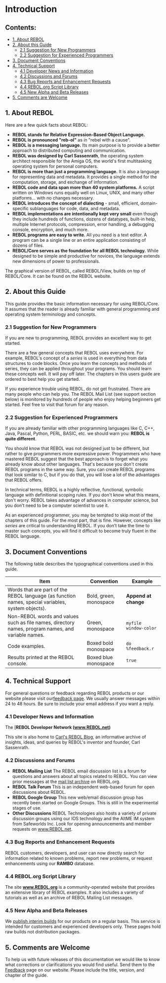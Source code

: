 # Introduction

## Contents:

- [1. About REBOL](#1-about-rebol)
- [2. About this Guide](#2-about-this-guide)
  - [2.1 Suggestion for New Programmers](#21-suggestion-for-new-programmers)
  - [2.2 Suggestion for Experienced Programmers](#22-suggestion-for-experienced-programmers)
- [3. Document Conventions](#3-document-conventions)
- [4. Technical Support](#4-technical-support)
  - [4.1 Developer News and Information](#41-developer-news-and-information)
  - [4.2 Discussions and Forums](#42-discussions-and-forums)
  - [4.3 Bug Reports and Enhancement Requests](#43-bug-reports-and-enhancement-requests)
  - [4.4 REBOL.org Script Library](#44-rebolorg-script-library)
  - [4.5 New Alpha and Beta Releases](#45-new-alpha-and-beta-releases)
- [5. Comments are Welcome](#5-comments-are-welcome)

## 1. About REBOL

Here are a few quick facts about REBOL:

- **REBOL stands for Relative Expression-Based Object Language.**
- **REBOL is pronounced "reb-ol"** as in "rebel with a cause".
- **REBOL is a messaging language.** Its main purpose is to provide a better approach to distributed computing and communication.
- **REBOL was designed by Carl Sassenrath**, the operating system architect responsible for the Amiga OS, the world's first multitasking operating system for personal computers.
- **REBOL is more than just a programming language.** It is also a language for representing data and metadata. It provides a single method for the computation, storage, and exchange of information.
- **REBOL code and data span more than 40 system platforms.** A script written on Windows runs equally well on Linux, UNIX, and many other platforms... with no changes necessary.
- **REBOL introduces the concept of dialecting** - small, efficient, domain-specific sublanguages for code, data, and metadata.
- **REBOL implementations are intentionally kept very small** even though they include hundreds of functions, dozens of datatypes, built-in help, multiple Internet protocols, compression, error handling, a debugging console, encryption, and much more.
- **REBOL programs are easy to write**. All you need is a text editor. A program can be a single line or an entire application consisting of dozens of files.
- **REBOL/Core serves as the foundation for all REBOL technology.** While designed to be simple and productive for novices, the language extends new dimensions of power to professionals.

The graphical version of REBOL, called REBOL/View, builds on top of REBOL/Core. It can be found on the REBOL website.

## 2. About this Guide

This guide provides the basic information necessary for using REBOL/Core. It assumes that the reader is already familiar with general programming and operating system terminology and concepts.

### 2.1 Suggestion for New Programmers

If you are new to programming, REBOL provides an excellent way to get started.

There are a few general concepts that REBOL uses everywhere. For example, REBOL's concept of a *series* is used in everything from data structures to code blocks. Once you learn the concepts and methods of series, they can be applied throughout your programs. You should learn these concepts well. It will pay off later. The chapters in this users guide are ordered to best help you get started.

If you experience trouble using REBOL, do not get frustrated. There are many people who can help you. The REBOL Mail List (see support section below) is monitored by hundreds of people who enjoy helping beginners get started. Feel free to visit that forum for any reason.

### 2.2 Suggestion for Experienced Programmers

If you are already familiar with other programming languages like C, C++, Java, Pascal, Python, PERL, BASIC, etc. we should warn you: **REBOL is quite different**.

You should know that REBOL was not designed just to be different, but rather to give programmers more expressive power. Programmers who have mastered REBOL suggest that the best approach is to forget what you already know about other languages. That's because you don't create REBOL programs in the same way. Sure, you can create REBOL programs that look similar to C, but if you do that, you will lose a lot of the advantages that REBOL offers.

In technical terms, REBOL is a highly reflective, functional, symbolic language with definitional scoping rules. If you don't know what this means, don't worry. REBOL takes advantage of advances in computer science, but you don't need to be a computer scientist to use it.

As an experienced programmer, you may be tempted to skip most of the chapters of this guide. For the most part, that is fine. However, concepts like *series* are critical to understanding REBOL. If you don't take the time to master such concepts, you will find it difficult to become truly fluent in the REBOL language.

## 3. Document Conventions

The following table describes the typographical conventions used in this guide.

| Item                                     | Convention             | Example                      |
| ---------------------------------------- | ---------------------- | ---------------------------- |
| Words that are part of the REBOL language (as function names, special variables, system objects). | Bold, green, monospace | **Append** **at** **change** |
| Non-REBOL words and values such as file names, directory names, program names, and variable names. | Green, monospace       | `myfile` `window-color`      |
| Code examples.                           | Boxed bold monospace   | `do %feedback.r`             |
| Results printed at the REBOL console.    | Boxed blue monospace   | `true`                       |

## 4. Technical Support

For general questions or feedback regarding REBOL products or our website please visit our[feedback page](http://www.rebol.com/feedback.html). We usually answer messages within 24 to 48 hours. Be sure to include your email address if you want a reply.

### 4.1 Developer News and Information

The [**REBOL Developer Network (www.REBOL.net)**

This site is also home to [Carl's REBOL Blog](http://www.rebol.net/cgi-bin/blog.r), an informative archive of insights, ideas, and queries by REBOL's inventor and founder, Carl Sassenrath.

### 4.2 Discussions and Forums

- **REBOL Mailing List**
  The REBOL email discussion list is a forum for questions and answers about all topics related to REBOL. You can view prior messages at the [mail list archive](http://www.rebol.org/cgi-bin/cgiwrap/rebol/ml-date-index.r) on REBOL.org.
- **REBOL Talk Forum**
  This is an independent web-based forum for open discussions about REBOL.
- **REBOL Google Group**
  This new web/email discussion group has recently been started on Google Groups. This is still in the experimental stages of use.
- **Other Discussions**
  REBOL Technologies also hosts a variety of private discussion groups using our IOS technology and the AltME IM system from Safeworlds Inc. Look for opening announcements and member requests on www.REBOL.net.

### 4.3 Bug Reports and Enhancement Requests

REBOL customers, developers, and user can now directly search for information related to known problems, report new problems, or request enhancements using our **RAMBO** database.

### 4.4 REBOL.org Script Library

The site **www.REBOL.org** is a community-operated website that provides an extensive library of REBOL examples. It also includes a variety of tutorials as well as an archive of REBOL Mailing List messages.

### 4.5 New Alpha and Beta Releases

We [publish interim builds](http://www.rebol.net/builds/) for our products on a regular basis. This service is intended for customers and experienced developers only. These pages hold raw builds not distribution packages.

## 5. Comments are Welcome

To help us with future releases of this documentation we would like to know what corrections or clarifications you would find useful. Send them to the [Feedback](http://www.rebol.com/feedback.html) page on our website. Please include the title, version, and chapter of the guide.